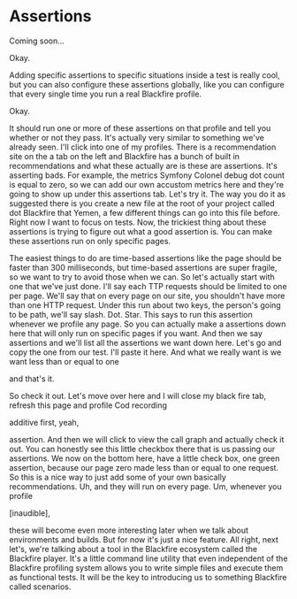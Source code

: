 # Assertions

Coming soon...

Okay.

Adding specific assertions to specific situations inside a test is really cool, but
you can also configure these assertions globally, like you can configure that every
single time you run a real Blackfire profile.

Okay.

It should run one or more of these assertions on that profile and tell you whether or
not they pass. It's actually very similar to something we've already seen. I'll click
into one of my profiles. There is a recommendation site on the a tab on the left and
Blackfire has a bunch of built in recommendations and what these actually are is
these are assertions. It's asserting bads. For example, the metrics Symfony Colonel
debug dot count is equal to zero, so we can add our own accustom metrics here and
they're going to show up under this assertions tab. Let's try it. The way you do it
as suggested there is you create a new file at the root of your project called dot
Blackfire that Yemen, a few different things can go into this file before. Right now
I want to focus on tests. Now, the trickiest thing about these assertions is trying
to figure out what a good assertion is. You can make these assertions run on only
specific pages.

The easiest things to do are time-based assertions like the page should be faster
than 300 milliseconds, but time-based assertions are super fragile, so we want to try
to avoid those when we can. So let's actually start with one that we've just done.
I'll say each TTP requests should be limited to one per page. We'll say that on every
page on our site, you shouldn't have more than one HTTP request. Under this run about
two keys, the person's going to be path, we'll say slash. Dot. Star. This says to run
this assertion whenever we profile any page. So you can actually make a assertions
down here that will only run on specific pages if you want. And then we say
assertions and we'll list all the assertions we want down here. Let's go and copy the
one from our test. I'll paste it here. And what we really want is we want less than
or equal to one

and that's it.

So check it out. Let's move over here and I will close my black fire tab, refresh
this page and profile Cod recording

additive first, yeah,

assertion. And then we will click to view the call graph and actually check it out.
You can honestly see this little checkbox there that is us passing our assertions. We
now on the bottom here, have a little check box, one green assertion, because our
page zero made less than or equal to one request. So this is a nice way to just add
some of your own basically recommendations. Uh, and they will run on every page. Um,
whenever you profile

[inaudible],

these will become even more interesting later when we talk about environments and
builds. But for now it's just a nice feature. All right, next let's, we're talking
about a tool in the Blackfire ecosystem called the Blackfire player. It's a little
command line utility that even independent of the Blackfire profiling system allows
you to write simple files and execute them as functional tests. It will be the key to
introducing us to something Blackfire called scenarios.

